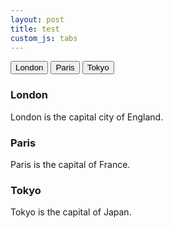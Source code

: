 ```yaml
---
layout: post
title: test
custom_js: tabs
---
```


<div class="tab">
  <button class="tablinks" onclick="tabs(event, 'London')" id="defaultOpen">London</button>
  <button class="tablinks" onclick="tabs(event, 'Paris')">Paris</button>
  <button class="tablinks" onclick="tabs(event, 'Tokyo')">Tokyo</button>
</div>

<div id="London" class="tabcontent">
  <h3>London</h3>
  <p>London is the capital city of England.</p>
</div>

<div id="Paris" class="tabcontent">
  <h3>Paris</h3>
  <p>Paris is the capital of France.</p>
</div>

<div id="Tokyo" class="tabcontent">
  <h3>Tokyo</h3>
  <p>Tokyo is the capital of Japan.</p>
</div>

